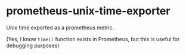# prometheus-unix-time-exporter

Unix time exported as a prometheus metric.

(Yes, I know `time()` function exists in Prometheus, but this is useful for debugging purposes)
